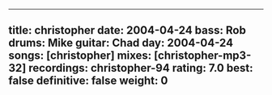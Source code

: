 
---
title: christopher
date: 2004-04-24
bass:	Rob
drums:	Mike
guitar:	Chad
day: 2004-04-24
songs: [christopher]
mixes: [christopher-mp3-32]
recordings: christopher-94
rating: 7.0
best: false
definitive: false
weight: 0
---
